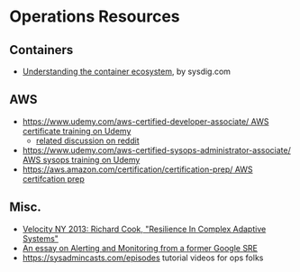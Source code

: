 # Operations Resources

## Containers

* [Understanding the container ecosystem](https://sysdig.com/blog/the-container-ecosystem-project/), by sysdig.com

## AWS
* [https://www.udemy.com/aws-certified-developer-associate/ AWS certificate training on Udemy](https://www.udemy.com/aws-certified-developer-associate/)
  * [related discussion on reddit](https://www.reddit.com/r/aws/comments/2wdyqz/udemy_vs_linuxacademy_best_aws_cert_learning_tool/)
* [https://www.udemy.com/aws-certified-sysops-administrator-associate/ AWS sysops training on Udemy](https://www.udemy.com/aws-certified-sysops-administrator-associate/)
* [https://aws.amazon.com/certification/certification-prep/ AWS certifcation prep](https://aws.amazon.com/certification/certification-prep/)

## Misc.

* [Velocity NY 2013: Richard Cook, "Resilience In Complex Adaptive Systems"](https://www.youtube.com/watch?v=PGLYEDpNu60)
* [An essay on Alerting and Monitoring from a former Google SRE](https://docs.google.com/document/d/199PqyG3UsyXlwieHaqbGiWVa8eMWi8zzAn0YfcApr8Q/preview)
* https://sysadmincasts.com/episodes tutorial videos for ops folks
